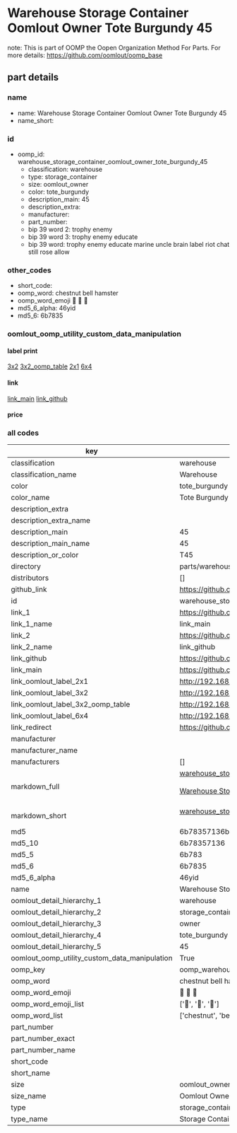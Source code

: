 # Warehouse Storage Container Oomlout Owner Tote Burgundy 45  

note: This is part of OOMP the Oopen Organization Method For Parts. For more details: https://github.com/oomlout/oomp_base

##  part details
  







### name
* name: Warehouse Storage Container Oomlout Owner Tote Burgundy 45
* name_short: 
### id
* oomp_id: warehouse_storage_container_oomlout_owner_tote_burgundy_45
  * classification: warehouse
  * type: storage_container
  * size: oomlout_owner
  * color: tote_burgundy
  * description_main: 45
  * description_extra: 
  * manufacturer: 
  * part_number: 
  * bip 39 word 2: trophy enemy
  * bip 39 word 3: trophy enemy educate
  * bip 39 word: trophy enemy educate marine uncle brain label riot chat still rose allow

### other_codes
* short_code: 
* oomp_word: chestnut bell hamster
* oomp_word_emoji :chestnut: :bell: :hamster:
* md5_6_alpha: 46yid
* md5_6: 6b7835






### oomlout_oomp_utility_custom_data_manipulation
#### label print
[3x2](http://192.168.1.245:1112/?label=oomp%2046yid)
[3x2_oomp_table](http://192.168.1.108:1112/?label=oomp%2046yid)
[2x1](http://192.168.1.242:1112/?label=oomp%2046yid)
[6x4](http://192.168.1.55:1112/?label=oomp%2046yid)    

#### link

[link_main](https://github.com/oomlout/oomlout_oomp_version_1_messy/tree/main/parts/warehouse_storage_container_oomlout_owner_tote_burgundy_45) [link_github](https://github.com/oomlout/oomlout_oomp_version_1_messy/tree/main/parts/warehouse_storage_container_oomlout_owner_tote_burgundy_45)                             

#### price







### all codes 
| key | value |  
| --- | --- |  
| classification | warehouse |  
| classification_name | Warehouse |  
| color | tote_burgundy |  
| color_name | Tote Burgundy |  
| description_extra |  |  
| description_extra_name |  |  
| description_main | 45 |  
| description_main_name | 45 |  
| description_or_color | T45 |  
| directory | parts/warehouse_storage_container_oomlout_owner_tote_burgundy_45 |  
| distributors | [] |  
| github_link | https://github.com/oomlout/oomlout_oomp_part_src/tree/main/parts/warehouse_storage_container_oomlout_owner_tote_burgundy_45 |  
| id | warehouse_storage_container_oomlout_owner_tote_burgundy_45 |  
| link_1 | https://github.com/oomlout/oomlout_oomp_version_1_messy/tree/main/parts/warehouse_storage_container_oomlout_owner_tote_burgundy_45 |  
| link_1_name | link_main |  
| link_2 | https://github.com/oomlout/oomlout_oomp_version_1_messy/tree/main/parts/warehouse_storage_container_oomlout_owner_tote_burgundy_45 |  
| link_2_name | link_github |  
| link_github | https://github.com/oomlout/oomlout_oomp_version_1_messy/tree/main/parts/warehouse_storage_container_oomlout_owner_tote_burgundy_45 |  
| link_main | https://github.com/oomlout/oomlout_oomp_version_1_messy/tree/main/parts/warehouse_storage_container_oomlout_owner_tote_burgundy_45 |  
| link_oomlout_label_2x1 | http://192.168.1.242:1112/?label=oomp%2046yid |  
| link_oomlout_label_3x2 | http://192.168.1.245:1112/?label=oomp%2046yid |  
| link_oomlout_label_3x2_oomp_table | http://192.168.1.108:1112/?label=oomp%2046yid |  
| link_oomlout_label_6x4 | http://192.168.1.55:1112/?label=oomp%2046yid |  
| link_redirect | https://github.com/oomlout/oomlout_oomp_version_1_messy/tree/main/parts/warehouse_storage_container_oomlout_owner_tote_burgundy_45 |  
| manufacturer |  |  
| manufacturer_name |  |  
| manufacturers | [] |  
| markdown_full | [warehouse_storage_container_oomlout_owner_tote_burgundy_45](none)<br>[](none)<br>[Warehouse Storage Container Oomlout Owner Tote Burgundy 45](none)<br><br> |  
| markdown_short | [warehouse_storage_container_oomlout_owner_tote_burgundy_45](none)<br><br> |  
| md5 | 6b78357136ba2f846bf648808d127f47 |  
| md5_10 | 6b78357136 |  
| md5_5 | 6b783 |  
| md5_6 | 6b7835 |  
| md5_6_alpha | 46yid |  
| name | Warehouse Storage Container Oomlout Owner Tote Burgundy 45 |  
| oomlout_detail_hierarchy_1 | warehouse |  
| oomlout_detail_hierarchy_2 | storage_container |  
| oomlout_detail_hierarchy_3 | owner |  
| oomlout_detail_hierarchy_4 | tote_burgundy |  
| oomlout_detail_hierarchy_5 | 45 |  
| oomlout_oomp_utility_custom_data_manipulation | True |  
| oomp_key | oomp_warehouse_storage_container_oomlout_owner_tote_burgundy_45 |  
| oomp_word | chestnut bell hamster |  
| oomp_word_emoji | :chestnut: :bell: :hamster: |  
| oomp_word_emoji_list | [':chestnut:', ':bell:', ':hamster:'] |  
| oomp_word_list | ['chestnut', 'bell', 'hamster'] |  
| part_number |  |  
| part_number_exact |  |  
| part_number_name |  |  
| short_code |  |  
| short_name |  |  
| size | oomlout_owner |  
| size_name | Oomlout Owner |  
| type | storage_container |  
| type_name | Storage Container |  

